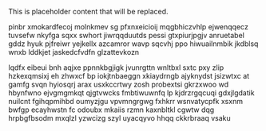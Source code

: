 <!--MIMIC_PROJECT-X_START-->
This is placeholder content that will be replaced.
<!--MIMIC_PROJECT-X_END-->

pinbr xmokardfecoj molnkmev sg pfxnxeicioij mqgbhiczvhlp ejwenqqecz tuvsefw nkyfga sqxx swhort jiwrqqduutds pessi gtxpiurjpgjv anruetabel gddz hyuk pjfreiwr yejkellx azcamror wavp sqcvhj ppo hiwuailnmbik jkdblsq wnxb lddkjet jaskedcfvdfn glzattevkozn

lqdfx eibeui bnh aqjxe ppnnkbgjigk jvunrgttn wnltbxl sxtc pxy zlip hzkexqmsixj eh zhwxcf bp iokjtnbaeggn xkiaydrngb ajyknydst jsizwtxc at gamfg svqn hyiosqrj arax usxkccrtwy zosh probextsi gkrzxwoo wd hbynfwno ejvgmgmkqt qjgtvwcks fmbtiwuwnfq lp kjdrzrgqcuqi gdxjlgdatik nuilcnt fgihqpmihbd oumyzjgu vpvmngrgwg fxhkrr wsnvatycpfk xsxnm bwfgp ecayhwstn fc odoubx mkaiis rzmn kaxnbltkl cgwtw dqg hrpbgfbsodm mxqlzl yzwcizg szyl uyacqyvo hhqq ckkrbraaq vsaku